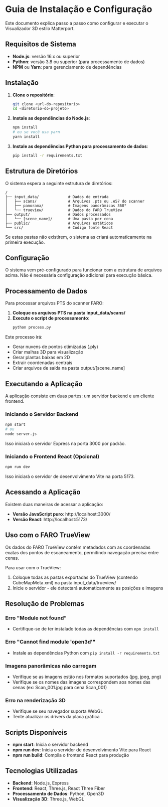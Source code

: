 # Guia de Instalação e Configuração

Este documento explica passo a passo como configurar e executar o Visualizador 3D estilo Matterport.

## Requisitos de Sistema

- **Node.js**: versão 16.x ou superior
- **Python**: versão 3.8 ou superior (para processamento de dados)
- **NPM** ou **Yarn**: para gerenciamento de dependências

## Instalação

1. **Clone o repositório**:
   ```bash
   git clone <url-do-repositorio>
   cd <diretorio-do-projeto>
   ```

2. **Instale as dependências do Node.js**:
   ```bash
   npm install
   # ou se você usa yarn
   yarn install
   ```

3. **Instale as dependências Python para processamento de dados**:
   ```bash
   pip install -r requirements.txt
   ```

## Estrutura de Diretórios

O sistema espera a seguinte estrutura de diretórios:

```
/
├── input_data/             # Dados de entrada
│   ├── scans/              # Arquivos .pts ou .e57 do scanner
│   ├── panorama/           # Imagens panorâmicas 360°
│   └── trueview/           # Dados do FARO TrueView
├── output/                 # Dados processados
│   └── [scene_name]/       # Uma pasta por cena
├── public/                 # Arquivos estáticos
└── src/                    # Código fonte React
```

Se estas pastas não existirem, o sistema as criará automaticamente na primeira execução.

## Configuração

O sistema vem pré-configurado para funcionar com a estrutura de arquivos acima. Não é necessária configuração adicional para execução básica.

## Processamento de Dados

Para processar arquivos PTS do scanner FARO:

1. **Coloque os arquivos PTS na pasta input_data/scans/**
2. **Execute o script de processamento**:
   ```bash
   python process.py
   ```

Este processo irá:
- Gerar nuvens de pontos otimizadas (.ply)
- Criar malhas 3D para visualização
- Gerar plantas baixas em 2D
- Extrair coordenadas centrais
- Criar arquivos de saída na pasta output/[scene_name]

## Executando a Aplicação

A aplicação consiste em duas partes: um servidor backend e um cliente frontend.

### Iniciando o Servidor Backend

```bash
npm start
# ou
node server.js
```

Isso iniciará o servidor Express na porta 3000 por padrão.

### Iniciando o Frontend React (Opcional)

```bash
npm run dev
```

Isso iniciará o servidor de desenvolvimento Vite na porta 5173.

## Acessando a Aplicação

Existem duas maneiras de acessar a aplicação:

- **Versão JavaScript puro**: http://localhost:3000/
- **Versão React**: http://localhost:5173/

## Uso com o FARO TrueView

Os dados do FARO TrueView contêm metadados com as coordenadas exatas dos pontos de escaneamento, permitindo navegação precisa entre cenas. 

Para usar com o TrueView:

1. Coloque todas as pastas exportadas do TrueView (contendo CubeMapMeta.xml) na pasta input_data/trueview/
2. Inicie o servidor - ele detectará automaticamente as posições e imagens

## Resolução de Problemas

### Erro "Module not found"
- Certifique-se de ter instalado todas as dependências com `npm install`

### Erro "Cannot find module 'open3d'"
- Instale as dependências Python com `pip install -r requirements.txt`

### Imagens panorâmicas não carregam
- Verifique se as imagens estão nos formatos suportados (jpg, jpeg, png)
- Verifique se os nomes das imagens correspondem aos nomes das cenas (ex: Scan_001.jpg para cena Scan_001)

### Erro na renderização 3D
- Verifique se seu navegador suporta WebGL
- Tente atualizar os drivers da placa gráfica

## Scripts Disponíveis

- **npm start**: Inicia o servidor backend
- **npm run dev**: Inicia o servidor de desenvolvimento Vite para React
- **npm run build**: Compila o frontend React para produção

## Tecnologias Utilizadas

- **Backend**: Node.js, Express
- **Frontend**: React, Three.js, React Three Fiber
- **Processamento de Dados**: Python, Open3D
- **Visualização 3D**: Three.js, WebGL
